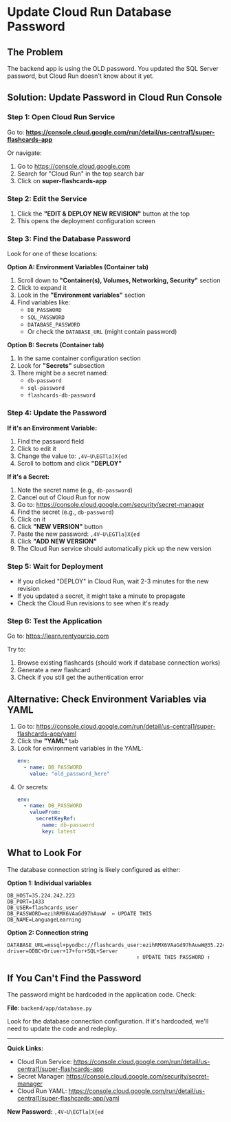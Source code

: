 # Update Cloud Run Database Password

## The Problem
The backend app is using the OLD password. You updated the SQL Server password, but Cloud Run doesn't know about it yet.

## Solution: Update Password in Cloud Run Console

### Step 1: Open Cloud Run Service

Go to: **https://console.cloud.google.com/run/detail/us-central1/super-flashcards-app**

Or navigate:
1. Go to https://console.cloud.google.com
2. Search for "Cloud Run" in the top search bar
3. Click on **super-flashcards-app**

### Step 2: Edit the Service

1. Click the **"EDIT & DEPLOY NEW REVISION"** button at the top
2. This opens the deployment configuration screen

### Step 3: Find the Database Password

Look for one of these locations:

**Option A: Environment Variables (Container tab)**
1. Scroll down to **"Container(s), Volumes, Networking, Security"** section
2. Click to expand it
3. Look in the **"Environment variables"** section
4. Find variables like:
   - `DB_PASSWORD`
   - `SQL_PASSWORD`
   - `DATABASE_PASSWORD`
   - Or check the `DATABASE_URL` (might contain password)

**Option B: Secrets (Container tab)**
1. In the same container configuration section
2. Look for **"Secrets"** subsection
3. There might be a secret named:
   - `db-password`
   - `sql-password`
   - `flashcards-db-password`

### Step 4: Update the Password

**If it's an Environment Variable:**
1. Find the password field
2. Click to edit it
3. Change the value to: `,4V~U\EGTla]X{ed`
4. Scroll to bottom and click **"DEPLOY"**

**If it's a Secret:**
1. Note the secret name (e.g., `db-password`)
2. Cancel out of Cloud Run for now
3. Go to: https://console.cloud.google.com/security/secret-manager
4. Find the secret (e.g., `db-password`)
5. Click on it
6. Click **"NEW VERSION"** button
7. Paste the new password: `,4V~U\EGTla]X{ed`
8. Click **"ADD NEW VERSION"**
9. The Cloud Run service should automatically pick up the new version

### Step 5: Wait for Deployment

- If you clicked "DEPLOY" in Cloud Run, wait 2-3 minutes for the new revision
- If you updated a secret, it might take a minute to propagate
- Check the Cloud Run revisions to see when it's ready

### Step 6: Test the Application

Go to: https://learn.rentyourcio.com

Try to:
1. Browse existing flashcards (should work if database connection works)
2. Generate a new flashcard
3. Check if you still get the authentication error

## Alternative: Check Environment Variables via YAML

1. Go to: https://console.cloud.google.com/run/detail/us-central1/super-flashcards-app/yaml
2. Click the **"YAML"** tab
3. Look for environment variables in the YAML:
   ```yaml
   env:
     - name: DB_PASSWORD
       value: "old_password_here"
   ```
4. Or secrets:
   ```yaml
   env:
     - name: DB_PASSWORD
       valueFrom:
         secretKeyRef:
           name: db-password
           key: latest
   ```

## What to Look For

The database connection string is likely configured as either:

**Option 1: Individual variables**
```
DB_HOST=35.224.242.223
DB_PORT=1433
DB_USER=flashcards_user
DB_PASSWORD=ezihRMX6VAaGd97hAuwW  ← UPDATE THIS
DB_NAME=LanguageLearning
```

**Option 2: Connection string**
```
DATABASE_URL=mssql+pyodbc://flashcards_user:ezihRMX6VAaGd97hAuwW@35.224.242.223:1433/LanguageLearning?driver=ODBC+Driver+17+for+SQL+Server
                                          ↑ UPDATE THIS PASSWORD ↑
```

## If You Can't Find the Password

The password might be hardcoded in the application code. Check:

**File**: `backend/app/database.py`

Look for the database connection configuration. If it's hardcoded, we'll need to update the code and redeploy.

---

**Quick Links:**
- Cloud Run Service: https://console.cloud.google.com/run/detail/us-central1/super-flashcards-app
- Secret Manager: https://console.cloud.google.com/security/secret-manager
- Cloud Run YAML: https://console.cloud.google.com/run/detail/us-central1/super-flashcards-app/yaml

**New Password:** `,4V~U\EGTla]X{ed`
